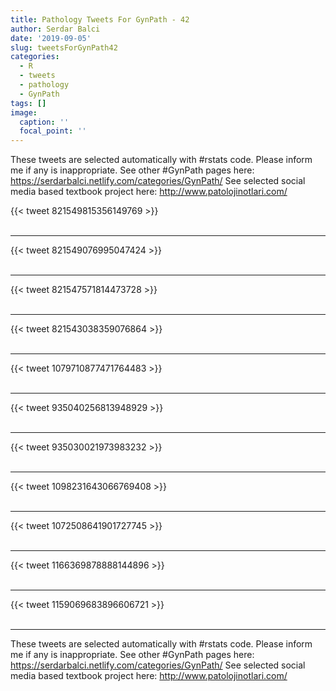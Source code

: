 ```yaml
---
title: Pathology Tweets For GynPath - 42
author: Serdar Balci
date: '2019-09-05'
slug: tweetsForGynPath42
categories:
  - R
  - tweets
  - pathology
  - GynPath
tags: []
image:
  caption: ''
  focal_point: ''
---
```



These tweets are selected automatically with #rstats code. Please inform me if any is inappropriate.
See other #GynPath pages here: https://serdarbalci.netlify.com/categories/GynPath/ 
See selected social media based textbook project here: http://www.patolojinotlari.com/

{{< tweet 821549815356149769 >}}
<br>
<br>
<hr>
{{< tweet 821549076995047424 >}}
<br>
<br>
<hr>
{{< tweet 821547571814473728 >}}
<br>
<br>
<hr>
{{< tweet 821543038359076864 >}}
<br>
<br>
<hr>
{{< tweet 1079710877471764483 >}}
<br>
<br>
<hr>
{{< tweet 935040256813948929 >}}
<br>
<br>
<hr>
{{< tweet 935030021973983232 >}}
<br>
<br>
<hr>
{{< tweet 1098231643066769408 >}}
<br>
<br>
<hr>
{{< tweet 1072508641901727745 >}}
<br>
<br>
<hr>
{{< tweet 1166369878888144896 >}}
<br>
<br>
<hr>
{{< tweet 1159069683896606721 >}}
<br>
<br>
<hr>


These tweets are selected automatically with #rstats code. Please inform me if any is inappropriate.
See other #GynPath pages here: https://serdarbalci.netlify.com/categories/GynPath/ 
See selected social media based textbook project here: http://www.patolojinotlari.com/
